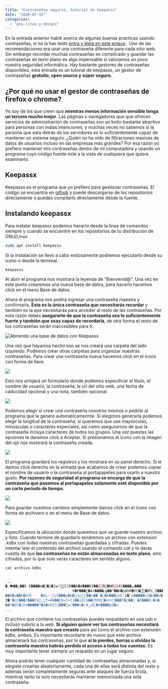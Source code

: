 ```yaml
---
title: "Contraseñas seguras, tutorial de keepassx"
date: "2020-07-15"
categories: 
  - "gnu-linux-y-devops"
---
```


En la entrada anterior hablé acerca de algunas buenas practicas usando contraseñas, si no la has leído [entra y léela en este enlace](https://coffeebytes.dev/como-crear-una-contrasena-segura/) . Uno de las recomendaciones era usar una contraseña diferente para cada sitio web. Sin embargo recordar muchas contraseñas es complicado y guardar las contraseñas en texto plano es algo impensable si valoramos un poco nuestra seguridad informática. Hay bastante gestores de contraseñas disponibles, esta entrada es un tutorial de keepassx, un gestor de contraseñas **gratuito, open source y súper seguro.**

## ¿Por qué no usar el gestor de contraseñas de firefox o chrome?

Yo soy de los que creen que **mientras menos información sensible tenga un tercero mucho mejor**. Las páginas o navegadores que que ofrecen servicios de administración de contraseñas son un botín bastante atractivo para personas con malas intenciones, y muchas veces no sabemos si la persona que está detrás de los servidores es lo suficientemente capaz de mantener un sistema seguro. ¿Quién no ha oído de filtraciones masivas de datos de usuarios incluso en las empresas más grandes? Por esa razón yo prefiero mantener mis contraseñas dentro de mi computadora y usando un programa cuyo código fuente esté a la vista de cualquiera que quiera examinarlo.

## Keepassx

Keepassx es el programa que yo prefiero para gestionar contraseñas. El código se encuentra en [github](https://github.com/keepassx/keepassx) y puede descargarse de los repositorios directamente o puedes compilarlo directamente desde la fuente.

## Instalando keepassx

Para instalar keepassx podemos hacerlo desde la linea de comandos siempre y cuando se encuentre en los repositorios de tu distribución de GNU/Linux

```bash
sudo apt install keepassx
```

Si la instalación se llevó a cabo exitosamente podremos ejecutarlo desde su icono o desde la terminal.

```bash
keepassx
```

Al abrir el programa nos mostrará la leyenda de "Bienvenid@". Una vez en este punto crearemos una nueva base de datos, para hacerlo hacemos click en el menú Base de datos.

Ahora el programa nos pedirá ingresar una contraseña maestra y confirmarla. **Esta es la única contraseña que necesitarás recordar** y también es la que necesitarás para acceder al resto de las contraseñas. Por esta razón debes **asegurarte de que la contraseña sea lo suficientemente fuerte y también que seas capaz de recordarla**, de otra forma el resto de tus contraseñas serán inaccesibles para ti.

![Abriendo una base de datos con Keepassx](images/Keepass_crear_base_de_datos.gif)

Una vez que hayamos hecho eso se nos creará una carpeta del lado izquierdo. Podemos crear otras carpetas para organizar nuestras contraseñas. Para crear una contraseña nueva hacemos click en el icono con forma de llave.

![](images/Keepass_crear_entrada.gif)

Esto nos arrojará un formulario donde podemos especificar el título, el nombre de usuario, la contraseña, la url del sitio web, una fecha de caducidad opcional y una nota, también opcional.

![](images/keepass_crear_usuario_y_contrasena.gif)

Podemos elegir si crear una contraseña nosotros mismos o pedirle al programa que la genere automáticamennte. Si elegimos generarla podemos elegir la longitud de la contraseña, si queremos que use mayúsculas, minúsculas o caracteres especiales, así como asegurarnos de que la contraseña incluya caracteres de todos los grupos. Una vez puestas las opciones le daremos click a Aceptar. Si presionamos el icono con la imagen del ojo nos mostrará la contraseña creada.

![](images/Keepass_crear_contrasena_pantalla_sin_flash.gif)

El programa guardará los registros y los mostrará en su panel derecho. Si le damos click derecho en la entrada que acabamos de crear podemos copiar el nombre de usuario o la contraseña al portapapeles para usarlo a nuestro gusto. **Por razones de seguridad el programa se encarga de que la contraseña que pasemos al portapapeles solamente esté disponible por un corto periodo de tiempo.**

![](images/Keepass_copiar_contrasena.gif)

Para guardar nuestros cambios simplemente damos click en el ícono con forma de archivero o en el menu de Base de datos.

![](images/Keepass_guardar_base_de_datos_sin_frecuentes.gif)

Especificamos la ubicación donde queremos que se guarde nuestro archivo y listo. Cuando termine de guardarlo tendremos un archivo con extension _.kdbx_ con todas nuestras contraseñas guardadas y cifradas. Puedes intentar leer el contenido del archivo usando el comando _cat_ y te darás cuenta de que **las contraseñas no están almacenadas en texto plano**, sino cifradas, por lo que solo verás caracteres sin sentido alguno.

```bash
cat archivo.kdbx
```

```bash

...
�.�ٞ��;��5 E����x���]w?l[K��6�d���KУ��)R�NR(4C����ݠ���
                              V�P����4+����ׁ˪q��^��H�ǉAhR�Yc��Bߒ_Z���<���C�[��W�]ސ�o�ӎ �*쑜�����i9.�e���}`�9	uܼJ+��v�~RLf����y�8�I(~E}�M��bÄ�h@'2��|#$�8�D%|�;~j:
��0�x��K�UϥÈ	�mL~`i5���p�k�᭾Ԉ��c��.�׏�k���oE'i�"o�����v5�⚂��v�p8"�n��[so�.�gȣև�H��V&�(g.���0���_w:�s�@�
3�"�o���|���7&_f=#W��ۡK=I<]}��j@]$��hMX�oʭr���f�׹��	�Z���O,�}�
��+�Q{�hs�����?�$�ҥUZ)���w!���v�:ݜ9A�ò����уQ�x
...
```

El archivo que contiene tus contraseñas puedes respaldarlo en una usb o incluso subirlo a la web. **Si alguien quiere ver tus contraseñas necesitará la contraseña maestra que creaste** para así como el archivo con extensión _kdbx_, ambos. Es importante recordarte de nuevo que este archivo almacenará tus contraseñas, por lo que **si lo pierdes, borras u olvidas la contraseña maestra habrás perdido el acceso a todas tus cuentas.** Es muy importante tener siempre un respaldo en un lugar seguro.

Ahora podrás tener cualquier cantidad de contraseñas almacenadas y, si elegiste crearlas aleatoriamente, cada una de ellas será distinta del resto y además serán completamente seguras ante ataques de fuerza bruta, mientras tanto tú solo necesitarás mantener memorizada una sola contraseña.
